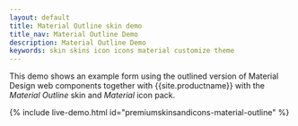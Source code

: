 ```yaml
---
layout: default
title: Material Outline skin demo
title_nav: Material Outline Demo
description: Material Outline Demo
keywords: skin skins icon icons material customize theme
---
```


This demo shows an example form using the outlined version of Material Design web components together with {{site.productname}} with the _Material Outline_ skin and _Material_ icon pack.

{% include live-demo.html id="premiumskinsandicons-material-outline" %}

